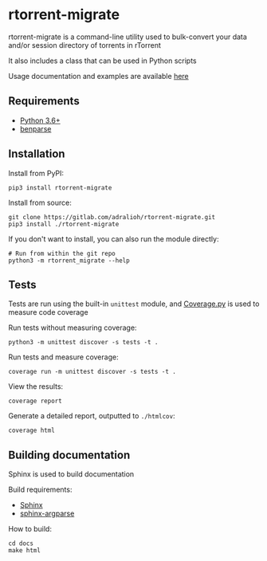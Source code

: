 # rtorrent-migrate
rtorrent-migrate is a command-line utility used to bulk-convert your data and/or session directory of torrents in rTorrent

It also includes a class that can be used in Python scripts

Usage documentation and examples are available [here](https://adralioh.gitlab.io/rtorrent-migrate)

## Requirements
- [Python 3.6+](https://www.python.org/)
- [benparse](https://gitlab.com/adralioh/benparse)

## Installation
Install from PyPI:
```shell
pip3 install rtorrent-migrate
```

Install from source:
```shell
git clone https://gitlab.com/adralioh/rtorrent-migrate.git
pip3 install ./rtorrent-migrate
```

If you don't want to install, you can also run the module directly:
```shell
# Run from within the git repo
python3 -m rtorrent_migrate --help
```

## Tests
Tests are run using the built-in `unittest` module, and [Coverage.py](https://coverage.readthedocs.io/) is used to measure code coverage

Run tests without measuring coverage:
```shell
python3 -m unittest discover -s tests -t .
```

Run tests and measure coverage:
```shell
coverage run -m unittest discover -s tests -t .
```

View the results:
```shell
coverage report
```

Generate a detailed report, outputted to `./htmlcov`:
```shell
coverage html
```

## Building documentation
Sphinx is used to build documentation

Build requirements:
- [Sphinx](https://www.sphinx-doc.org/)
- [sphinx-argparse](https://github.com/alex-rudakov/sphinx-argparse)

How to build:
```shell
cd docs
make html
```

